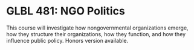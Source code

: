# GLBL 481: NGO Politics

This course will investigate how nongovernmental organizations emerge, how they structure their organizations, how they function, and how they influence public policy. Honors version available.
